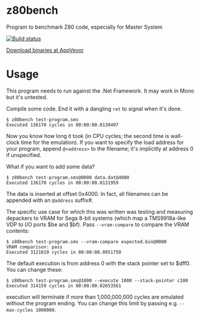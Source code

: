 # z80bench
Program to benchmark Z80 code, especially for Master System

[![Build status](https://ci.appveyor.com/api/projects/status/00jwpyp7n2n3qfeo?svg=true)](https://ci.appveyor.com/project/maxim-zhao/z80bench)

[Download binaries at AppVeyor](https://ci.appveyor.com/project/maxim-zhao/z80bench/build/artifacts)

# Usage

This program needs to run against the .Net Framework. It may work in Mono but it's untested.

Compile some code. End it with a dangling `ret` to signal when it's done. 

```
$ z80bench test-program.sms
Executed 136170 cycles in 00:00:00.0130497
```

Now you know how long it took (in CPU cycles; the second time is wall-clock time for the emulation). If you want to specify the load address for your program, append `@<address>` to the filename; it's implicitly at address 0 if unspecified.

What if you want to add some data?

```
$ z80bench test-program.sms@0000 data.dat@4000
Executed 136170 cycles in 00:00:00.0131959
```

The data is inserted at offset 0x4000. In fact, all filenames can be appended with an `@address` suffix#.

The specific use case for which this was written was testing and measuring depackers to VRAM for Sega 8-bit systems (which map a TMS9918a-like VDP to I/O ports $be and $bf). Pass `--vram-compare` to compare the VRAM contents:

```
$ z80bench test-program.sms --vram-compare expected.bin@0000
VRAM comparison: pass
Executed 3121010 cycles in 00:00:00.0951750
```

The default execution is from address 0 with the stack pointer set to $dff0. You can change these:

```
$ z80bench test-program.sms@1000 --execute 1000 --stack-pointer c100
Executed 314159 cycles in 00:00:00.02653561
```

execution will terminate if more than 1,000,000,000 cycles are emulated without the program ending. You can change this limit by passing e.g. `--max-cycles 1000000`.